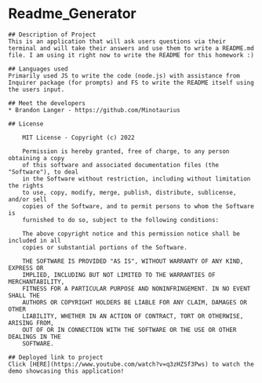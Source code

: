 # Readme_Generator
    
    ## Description of Project
    This is an application that will ask users questions via their terminal and will take their answers and use them to write a README.md file. I am using it right now to write the README for this homework :)

    ## Languages used
    Primarily used JS to write the code (node.js) with assistance from Inquirer package (for prompts) and FS to write the README itself using the users input.

    ## Meet the developers
    * Brandon Langer - https://github.com/Minotaurius

    ## License

        MIT License - Copyright (c) 2022
        
        Permission is hereby granted, free of charge, to any person obtaining a copy
        of this software and associated documentation files (the "Software"), to deal
        in the Software without restriction, including without limitation the rights
        to use, copy, modify, merge, publish, distribute, sublicense, and/or sell
        copies of the Software, and to permit persons to whom the Software is
        furnished to do so, subject to the following conditions:
        
        The above copyright notice and this permission notice shall be included in all
        copies or substantial portions of the Software.
        
        THE SOFTWARE IS PROVIDED "AS IS", WITHOUT WARRANTY OF ANY KIND, EXPRESS OR
        IMPLIED, INCLUDING BUT NOT LIMITED TO THE WARRANTIES OF MERCHANTABILITY,
        FITNESS FOR A PARTICULAR PURPOSE AND NONINFRINGEMENT. IN NO EVENT SHALL THE
        AUTHORS OR COPYRIGHT HOLDERS BE LIABLE FOR ANY CLAIM, DAMAGES OR OTHER
        LIABILITY, WHETHER IN AN ACTION OF CONTRACT, TORT OR OTHERWISE, ARISING FROM,
        OUT OF OR IN CONNECTION WITH THE SOFTWARE OR THE USE OR OTHER DEALINGS IN THE
        SOFTWARE.
  
    ## Deployed link to project
    Click [HERE](https://www.youtube.com/watch?v=q3zHZSf3Pws) to watch the demo showcasing this application!
    